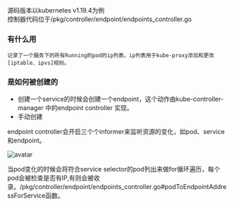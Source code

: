 源码版本以kubernetes v1.19.4为例<br>
控制器代码位于/pkg/controller/endpoint/endpoints_controller.go

### 有什么用
    记录了一个服务下的所有Running的pod的ip列表。ip列表用于kube-proxy添加和更改[iptable、ipvs]规则。
### 是如何被创建的
* 创建一个service的时候会创建一个endpoint，这个动作由kube-controller-manager 中的endpoint controller 实现。
* 手动创建

endpoint controller会开启三个个informer来监听资源的变化，如pod、service和endpoint。

![avatar](img/ep-informers-code.png)

当pod变化的时候会将符合service selector的pod列出来做for循环遍历，每个pod会被检查是否有IP,有则会被收录。/pkg/controller/endpoint/endpoints_controller.go#podToEndpointAddressForService函数。